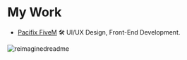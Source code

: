 # My Work
- [Pacifix FiveM](https://pacifixrp.dk) 🛠️ UI/UX Design, Front-End Development.

<img src="https://myreadme.vercel.app/api/embed/LinusMG?panels=userstatistics,toprepositories,toplanguages,commitgraph" alt="reimaginedreadme" />

<!--
[![ReadMe Card](https://github-readme-stats.vercel.app/api/pin/?username=myself&repo=repository)](https://github.com/myself/repository)
[![ReadMe Card](https://github-readme-stats.vercel.app/api/pin/?username=myself&repo=repository)](https://github.com/myself/repository)
-->
